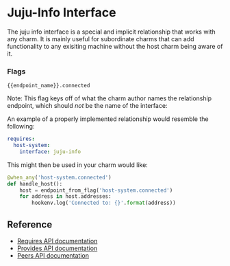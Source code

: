 # Juju-Info Interface

The juju info interface is a special and implicit relationship that works with
any charm. It is mainly useful for subordinate charms that can add
functionality to any exisiting machine without the host charm being aware of
it.


### Flags

`{{endpoint_name}}.connected`

Note: This flag keys off of what the charm author names the relationship
endpoint, which should *not* be the name of the interface:

An example of a properly implemented relationship would resemble the following:


```yaml
requires:
  host-system:
    interface: juju-info
```

This might then be used in your charm would like:

```python
@when_any('host-system.connected')
def handle_host():
    host = endpoint_from_flag('host-system.connected')
    for address in host.addresses:
        hookenv.log('Connected to: {}'.format(address))
```

## Reference

* [Requires API documentation](docs/requires.md)
* [Provides API documentation](docs/provides.md)
* [Peers API documentation](docs/peers.md)
